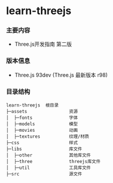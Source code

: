 learn-threejs
==================================

### 主要内容
* Three.js开发指南 第二版


### 版本信息

* Three.js 93dev (Three.js 最新版本 r98)


### 目录结构
	
	learn-threejs  根目录
	├─assets                资源
	│  ├─fonts              字体
	│  ├─models             模型  
	│  ├─movies        		动画
	│  ├─textures         	纹理/材质
	├─css                   样式
	├─libs                  库文件
	│  ├─other              其他库文件
	│  ├─three            	threejs库文件
	│  ├─util               工具库文件
	├─src               	源文件


